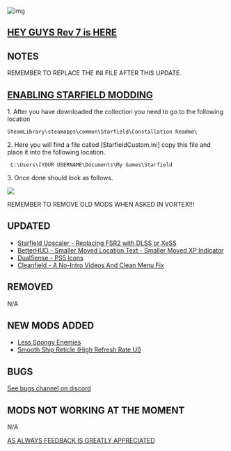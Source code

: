 ![img](https://s11.gifyu.com/images/SgCoI.png)

## [HEY GUYS Rev 7 is HERE](https://)

## NOTES

REMEMBER TO REPLACE THE INI FILE AFTER THIS UPDATE.
## [ENABLING STARFIELD MODDING](https://)

1\. After you have downloaded the collection you need to go to the following location

```
SteamLibrary\steamapps\common\Starfield\Constallation Readme\
```

2\. Here you will find a file called \[StarfieldCustom.ini] copy this file and place it into the following location.

```
 C:\Users\[YOUR USERNAME\Documents\My Games\Starfield
```

3\. Once done should look as follows.

![](https://s11.gifyu.com/images/SgFGr.png)

REMEMBER TO REMOVE OLD MODS WHEN ASKED IN VORTEX!!!



## UPDATED

- [Starfield Upscaler - Replacing FSR2 with DLSS or XeSS](https://www.nexusmods.com/starfield/mods/111)
- [BetterHUD - Smaller Moved Location Text - Smaller Moved XP Indicator](https://www.nexusmods.com/starfield/mods/214?tab=description)
- [DualSense - PS5 Icons](https://www.nexusmods.com/starfield/mods/215?tab=description)
- [Cleanfield - A No-Intro Videos And Clean Menu Fix](https://www.nexusmods.com/starfield/mods/88?tab=description)

## REMOVED

N/A

## NEW MODS ADDED

- [Less Spongy Enemies](https://www.nexusmods.com/starfield/mods/344?tab=description)
- [Smooth Ship Reticle (High Refresh Rate UI)](https://www.nexusmods.com/starfield/mods/270?tab=description)

## BUGS

[See bugs channel on discord](https://discord.gg/xZNztPjA2u)

## MODS NOT WORKING AT THE MOMENT

N/A

[AS ALWAYS FEEDBACK IS GREATLY APPRECIATED](https://)
